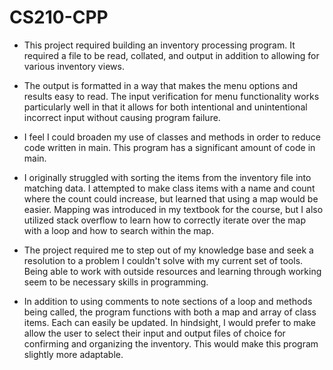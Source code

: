 # CS210-CPP

- This project required building an inventory processing program. It required a file to be read, collated, and output in addition to allowing for various inventory views.

- The output is formatted in a way that makes the menu options and results easy to read. The input verification for menu functionality works particularly well in that it allows for both intentional and unintentional incorrect input without causing program failure.

- I feel I could broaden my use of classes and methods in order to reduce code written in main. This program has a significant amount of code in main.

- I originally struggled with sorting the items from the inventory file into matching data. I attempted to make class items with a name and count where the count could increase, but learned that using a map would be easier. Mapping was introduced in my textbook for the course, but I also utilized stack overflow to learn how to correctly iterate over the map with a loop and how to search within the map.

- The project required me to step out of my knowledge base and seek a resolution to a problem I couldn't solve with my current set of tools. Being able to work with outside resources and learning through working seem to be necessary skills in programming.

- In addition to using comments to note sections of a loop and methods being called, the program functions with both a map and array of class items. Each can easily be updated. In hindsight, I would prefer to make allow the user to select their input and output files of choice for confirming and organizing the inventory. This would make this program slightly more adaptable.
